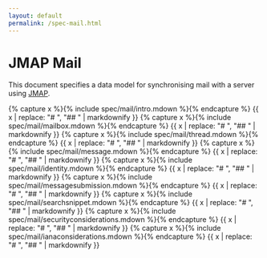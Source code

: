 ```yaml
---
layout: default
permalink: /spec-mail.html
---
```


# JMAP Mail

This document specifies a data model for synchronising mail with a server using [JMAP](spec-core.html).

{% capture x %}{% include spec/mail/intro.mdown %}{% endcapture %}
{{ x | replace: "# ", "## " | markdownify }}
{% capture x %}{% include spec/mail/mailbox.mdown %}{% endcapture %}
{{ x | replace: "# ", "## " | markdownify }}
{% capture x %}{% include spec/mail/thread.mdown %}{% endcapture %}
{{ x | replace: "# ", "## " | markdownify }}
{% capture x %}{% include spec/mail/message.mdown %}{% endcapture %}
{{ x | replace: "# ", "## " | markdownify }}
{% capture x %}{% include spec/mail/identity.mdown %}{% endcapture %}
{{ x | replace: "# ", "## " | markdownify }}
{% capture x %}{% include spec/mail/messagesubmission.mdown %}{% endcapture %}
{{ x | replace: "# ", "## " | markdownify }}
{% capture x %}{% include spec/mail/searchsnippet.mdown %}{% endcapture %}
{{ x | replace: "# ", "## " | markdownify }}
{% capture x %}{% include spec/mail/securityconsiderations.mdown %}{% endcapture %}
{{ x | replace: "# ", "## " | markdownify }}
{% capture x %}{% include spec/mail/ianaconsiderations.mdown %}{% endcapture %}
{{ x | replace: "# ", "## " | markdownify }}
